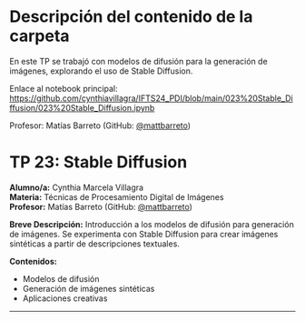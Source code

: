 # Descripción del contenido de la carpeta
En este TP se trabajó con modelos de difusión para la generación de imágenes, explorando el uso de Stable Diffusion.

Enlace al notebook principal: https://github.com/cynthiavillagra/IFTS24_PDI/blob/main/023%20Stable_Diffusion/023%20Stable_Diffusion.ipynb

Profesor: Matías Barreto (GitHub: [@mattbarreto](https://github.com/mattbarreto))

# TP 23: Stable Diffusion

**Alumno/a:** Cynthia Marcela Villagra  
**Materia:** Técnicas de Procesamiento Digital de Imágenes  
**Profesor:** Matías Barreto (GitHub: [@mattbarreto](https://github.com/mattbarreto))

**Breve Descripción:**
Introducción a los modelos de difusión para generación de imágenes. Se experimenta con Stable Diffusion para crear imágenes sintéticas a partir de descripciones textuales.

**Contenidos:**
- Modelos de difusión
- Generación de imágenes sintéticas
- Aplicaciones creativas

---
